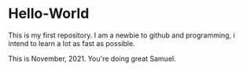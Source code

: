 # Hello-World
This is my first repository.
I am a newbie to github and programming, i intend to learn a lot as fast as possible.

This is November, 2021. You're doing great Samuel.